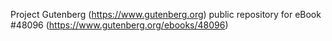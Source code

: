 Project Gutenberg (https://www.gutenberg.org) public repository for eBook #48096 (https://www.gutenberg.org/ebooks/48096)
